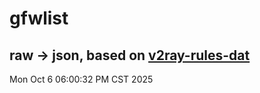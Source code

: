 # gfwlist
## raw -> json, based on [v2ray-rules-dat](https://github.com/Loyalsoldier/v2ray-rules-dat)
Mon Oct  6 06:00:32 PM CST 2025

